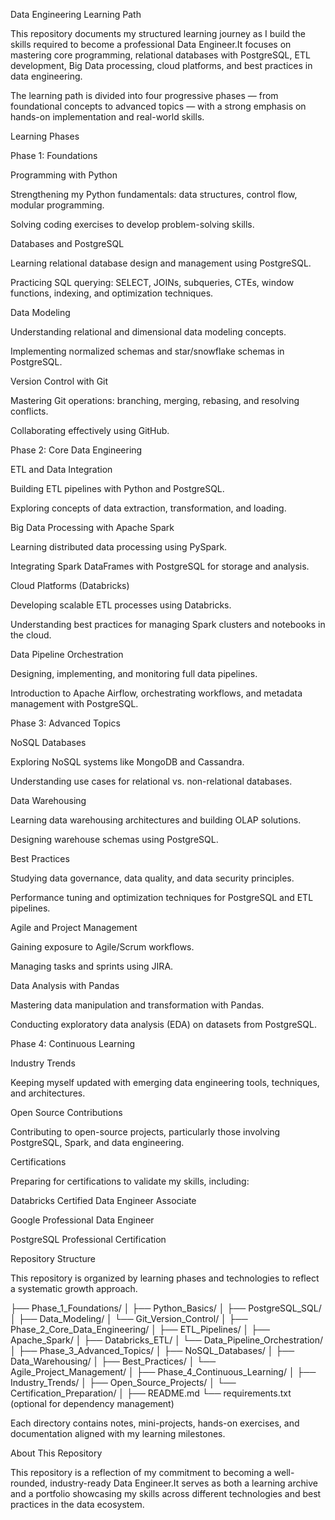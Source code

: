 Data Engineering Learning Path

This repository documents my structured learning journey as I build the skills required to become a professional Data Engineer.It focuses on mastering core programming, relational databases with PostgreSQL, ETL development, Big Data processing, cloud platforms, and best practices in data engineering.

The learning path is divided into four progressive phases — from foundational concepts to advanced topics — with a strong emphasis on hands-on implementation and real-world skills.

Learning Phases

Phase 1: Foundations

Programming with Python

Strengthening my Python fundamentals: data structures, control flow, modular programming.

Solving coding exercises to develop problem-solving skills.

Databases and PostgreSQL

Learning relational database design and management using PostgreSQL.

Practicing SQL querying: SELECT, JOINs, subqueries, CTEs, window functions, indexing, and optimization techniques.

Data Modeling

Understanding relational and dimensional data modeling concepts.

Implementing normalized schemas and star/snowflake schemas in PostgreSQL.

Version Control with Git

Mastering Git operations: branching, merging, rebasing, and resolving conflicts.

Collaborating effectively using GitHub.

Phase 2: Core Data Engineering

ETL and Data Integration

Building ETL pipelines with Python and PostgreSQL.

Exploring concepts of data extraction, transformation, and loading.

Big Data Processing with Apache Spark

Learning distributed data processing using PySpark.

Integrating Spark DataFrames with PostgreSQL for storage and analysis.

Cloud Platforms (Databricks)

Developing scalable ETL processes using Databricks.

Understanding best practices for managing Spark clusters and notebooks in the cloud.

Data Pipeline Orchestration

Designing, implementing, and monitoring full data pipelines.

Introduction to Apache Airflow, orchestrating workflows, and metadata management with PostgreSQL.

Phase 3: Advanced Topics

NoSQL Databases

Exploring NoSQL systems like MongoDB and Cassandra.

Understanding use cases for relational vs. non-relational databases.

Data Warehousing

Learning data warehousing architectures and building OLAP solutions.

Designing warehouse schemas using PostgreSQL.

Best Practices

Studying data governance, data quality, and data security principles.

Performance tuning and optimization techniques for PostgreSQL and ETL pipelines.

Agile and Project Management

Gaining exposure to Agile/Scrum workflows.

Managing tasks and sprints using JIRA.

Data Analysis with Pandas

Mastering data manipulation and transformation with Pandas.

Conducting exploratory data analysis (EDA) on datasets from PostgreSQL.

Phase 4: Continuous Learning

Industry Trends

Keeping myself updated with emerging data engineering tools, techniques, and architectures.

Open Source Contributions

Contributing to open-source projects, particularly those involving PostgreSQL, Spark, and data engineering.

Certifications

Preparing for certifications to validate my skills, including:

Databricks Certified Data Engineer Associate

Google Professional Data Engineer

PostgreSQL Professional Certification

Repository Structure

This repository is organized by learning phases and technologies to reflect a systematic growth approach.

├── Phase_1_Foundations/
│   ├── Python_Basics/
│   ├── PostgreSQL_SQL/
│   ├── Data_Modeling/
│   └── Git_Version_Control/
│
├── Phase_2_Core_Data_Engineering/
│   ├── ETL_Pipelines/
│   ├── Apache_Spark/
│   ├── Databricks_ETL/
│   └── Data_Pipeline_Orchestration/
│
├── Phase_3_Advanced_Topics/
│   ├── NoSQL_Databases/
│   ├── Data_Warehousing/
│   ├── Best_Practices/
│   └── Agile_Project_Management/
│
├── Phase_4_Continuous_Learning/
│   ├── Industry_Trends/
│   ├── Open_Source_Projects/
│   └── Certification_Preparation/
│
├── README.md
└── requirements.txt (optional for dependency management)

Each directory contains notes, mini-projects, hands-on exercises, and documentation aligned with my learning milestones.

About This Repository

This repository is a reflection of my commitment to becoming a well-rounded, industry-ready Data Engineer.It serves as both a learning archive and a portfolio showcasing my skills across different technologies and best practices in the data ecosystem.

